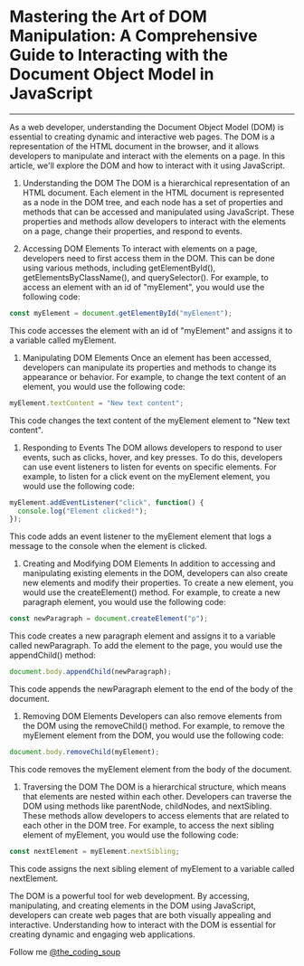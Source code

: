 # Mastering the Art of DOM Manipulation: A Comprehensive Guide to Interacting with the Document Object Model in JavaScript

---

As a web developer, understanding the Document Object Model (DOM) is essential to creating dynamic and interactive web pages. The DOM is a representation of the HTML document in the browser, and it allows developers to manipulate and interact with the elements on a page. In this article, we'll explore the DOM and how to interact with it using JavaScript.

1. Understanding the DOM The DOM is a hierarchical representation of an HTML document. Each element in the HTML document is represented as a node in the DOM tree, and each node has a set of properties and methods that can be accessed and manipulated using JavaScript. These properties and methods allow developers to interact with the elements on a page, change their properties, and respond to events.
    
2. Accessing DOM Elements To interact with elements on a page, developers need to first access them in the DOM. This can be done using various methods, including getElementById(), getElementsByClassName(), and querySelector(). For example, to access an element with an id of "myElement", you would use the following code:
    

```javascript
const myElement = document.getElementById("myElement");
```

This code accesses the element with an id of "myElement" and assigns it to a variable called myElement.

1. Manipulating DOM Elements Once an element has been accessed, developers can manipulate its properties and methods to change its appearance or behavior. For example, to change the text content of an element, you would use the following code:
    

```javascript
myElement.textContent = "New text content";
```

This code changes the text content of the myElement element to "New text content".

1. Responding to Events The DOM allows developers to respond to user events, such as clicks, hover, and key presses. To do this, developers can use event listeners to listen for events on specific elements. For example, to listen for a click event on the myElement element, you would use the following code:
    

```javascript
myElement.addEventListener("click", function() {
  console.log("Element clicked!");
});
```

This code adds an event listener to the myElement element that logs a message to the console when the element is clicked.

1. Creating and Modifying DOM Elements In addition to accessing and manipulating existing elements in the DOM, developers can also create new elements and modify their properties. To create a new element, you would use the createElement() method. For example, to create a new paragraph element, you would use the following code:
    

```javascript
const newParagraph = document.createElement("p");
```

This code creates a new paragraph element and assigns it to a variable called newParagraph. To add the element to the page, you would use the appendChild() method:

```javascript
document.body.appendChild(newParagraph);
```

This code appends the newParagraph element to the end of the body of the document.

1. Removing DOM Elements Developers can also remove elements from the DOM using the removeChild() method. For example, to remove the myElement element from the DOM, you would use the following code:
    

```javascript
document.body.removeChild(myElement);
```

This code removes the myElement element from the body of the document.

1. Traversing the DOM The DOM is a hierarchical structure, which means that elements are nested within each other. Developers can traverse the DOM using methods like parentNode, childNodes, and nextSibling. These methods allow developers to access elements that are related to each other in the DOM tree. For example, to access the next sibling element of myElement, you would use the following code:
    

```javascript
const nextElement = myElement.nextSibling;
```

This code assigns the next sibling element of myElement to a variable called nextElement.

The DOM is a powerful tool for web development. By accessing, manipulating, and creating elements in the DOM using JavaScript, developers can create web pages that are both visually appealing and interactive. Understanding how to interact with the DOM is essential for creating dynamic and engaging web applications.

Follow me [@the\_coding\_soup](https://thecodingsoup.hashnode.dev/)